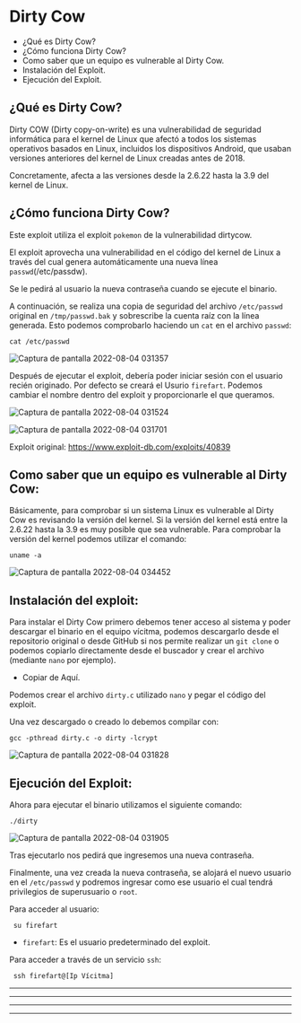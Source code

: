 # Dirty Cow

* <a href="#item1" style="text-decoration:none">¿Qué es Dirty Cow?</a>
* <a href="#item2" style="text-decoration:none">¿Cómo funciona Dirty Cow?</a>
* <a href="#item3" style="text-decoration:none">Como saber que un equipo es vulnerable al Dirty Cow.</a>
* <a href="#item4" style="text-decoration:none">Instalación del Exploit.</a>
* <a href="#item5" style="text-decoration:none">Ejecución del Exploit.</a>

<a name="item1"></a>
## ¿Qué es Dirty Cow?

Dirty COW (Dirty copy-on-write) es una vulnerabilidad de seguridad informática para el kernel de Linux que afectó a todos los 
sistemas operativos basados en Linux, incluidos los dispositivos Android, que usaban versiones anteriores del kernel de Linux 
creadas antes de 2018.

Concretamente, afecta a las versiones desde la 2.6.22 hasta la 3.9 del kernel de Linux.

<a name="item2"></a>
## ¿Cómo funciona Dirty Cow?

Este exploit utiliza el exploit `pokemon` de la vulnerabilidad dirtycow.

El exploit aprovecha una vulnerabilidad en el código del kernel de Linux a través del cual genera automáticamente una nueva línea `passwd`(/etc/passdw). 

Se le pedirá al usuario la nueva contraseña cuando se ejecute el binario. 

A continuación, se realiza una copia de seguridad del archivo `/etc/passwd` original en `/tmp/passwd.bak` y sobrescribe la cuenta raíz con la
línea generada. Esto podemos comprobarlo haciendo un `cat` en el archivo `passwd`:

    cat /etc/passwd
    
![Captura de pantalla 2022-08-04 031357](https://user-images.githubusercontent.com/103068924/182746135-250eed29-7793-471c-b274-043ae2f88f84.png)

Después de ejecutar el exploit, debería poder iniciar sesión con el usuario recién originado. Por defecto se creará el Usurio `firefart`. Podemos
cambiar el nombre dentro del exploit y proporcionarle el que queramos.

![Captura de pantalla 2022-08-04 031524](https://user-images.githubusercontent.com/103068924/182746181-88bf1e37-8627-4a38-89b1-373d990b9a76.png)

![Captura de pantalla 2022-08-04 031701](https://user-images.githubusercontent.com/103068924/182746205-34d43fb9-5c48-4270-b1ac-3a9d121d9950.png)

Exploit original: https://www.exploit-db.com/exploits/40839

<a name="item3"></a>
## Como saber que un equipo es vulnerable al Dirty Cow:

Básicamente, para comprobar si un sistema Linux es vulnerable al Dirty Cow es revisando la versión del kernel. Si la versión del kernel está entre
la 2.6.22 hasta la 3.9 es muy posible que sea vulnerable. Para comprobar la versión del kernel podemos utilizar el comando:

    uname -a
    
![Captura de pantalla 2022-08-04 034452](https://user-images.githubusercontent.com/103068924/182746307-77b0b46f-f8d8-4e39-aed7-209f7b32bb63.png)

<a name="item4"></a>
## Instalación del exploit:

Para instalar el Dirty Cow primero debemos tener acceso al sistema y poder descargar el binario en el equipo vícitma, podemos descargarlo desde 
el repositorio original o desde GitHub si nos permite realizar un `git clone` o podemos copiarlo directamente desde el buscador y crear el
archivo (mediante `nano` por ejemplo).

* <a href="https://www.exploit-db.com/exploits/40839" style="text-decoration:none">Copiar de Aquí.</a>

Podemos crear el archivo `dirty.c` utilizado `nano` y pegar el código del exploit.

Una vez descargado o creado lo debemos compilar con: 

    gcc -pthread dirty.c -o dirty -lcrypt 
    
![Captura de pantalla 2022-08-04 031828](https://user-images.githubusercontent.com/103068924/182746374-e0239b7d-abe1-488e-a469-f67706a5317c.png)

<a name="item5"></a>
## Ejecución del Exploit:    

Ahora para ejecutar el binario utilizamos el siguiente comando:

    ./dirty
    
 ![Captura de pantalla 2022-08-04 031905](https://user-images.githubusercontent.com/103068924/182746270-b2880a65-5126-47c8-8aea-48ab48177e8c.png)   
  
 Tras ejecutarlo nos pedirá que ingresemos una nueva contraseña.    
    
 Finalmente, una vez creada la nueva contraseña, se alojará el nuevo usuario en el `/etc/passwd`  y podremos ingresar como ese usuario
 el cual tendrá privilegios de superusuario o `root`.
 
 Para acceder al usuario:
 
     su firefart
     
 * `firefart`: Es el usuario predeterminado del exploit.    
     
 Para acceder a través de un servicio `ssh`:    
     
     ssh firefart@[Ip Vícitma]

---
---
  
    
<html lang="en">
<head>
  
</head>
<body>

<script src="https://utteranc.es/client.js"
    repo="F1r0x/gestion-comentarios"
    issue-term="pathname"
    theme="github-light"
    crossorigin="anonymous"
    async>
</script>
          
    
  </body>
</html>
  
  
---
---

